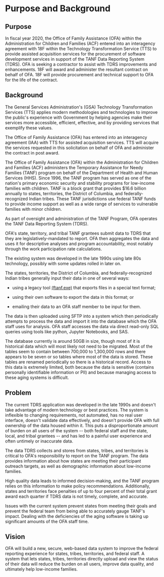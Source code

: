 # Purpose and Background

## Purpose

In fiscal year 2020, the Office of Family Assistance (OFA) within the
Administration for Children and Families (ACF) entered into an
interagency agreement with 18F within the Technology Transformation
Service (TTS) to provide assisted acquisition services for the
procurement of software development services in support of the TANF Data
Reporting System (TDRS). OFA is seeking a contractor to assist with TDRS
improvements and enhancements. 18F will award and administer the
resultant contract on behalf of OFA. 18F will provide procurement and
technical support to OFA for the life of the contract.

## Background

The General Services Administration's (GSA) Technology Transformation
Services (TTS) applies modern methodologies and technologies to improve
the public's experience with Government by helping agencies make their
services more accessible, efficient, effective, and by providing
services that exemplify these values.

The Office of Family Assistance (OFA) has entered into an interagency
agreement (IAA) with TTS for assisted acquisition services. TTS will
acquire the services requested in this solicitation on behalf of OFA and
administer the contract in post award.

The Office of Family Assistance (OFA) within the Administration for
Children and Families (ACF) administers the Temporary Assistance for
Needy Families (TANF) program on behalf of the Department of Health and
Human Services (HHS). Since 1996, the TANF program has served as one of
the nation's primary economic security and stability programs for
low-income families with children. TANF is a block grant that provides
\$16.6 billion annually to states, territories, the District of
Columbia, and federally-recognized Indian tribes. These TANF
jurisdictions use federal TANF funds to provide income support as well
as a wide range of services to vulnerable families with minor children.

As part of oversight and administration of the TANF Program, OFA
operates the TANF Data Reporting System (TDRS).

OFA\'s state, territory, and tribal TANF grantees submit data to TDRS
that they are legislatively-mandated to report. OFA then aggregates the
data and uses it for descriptive analyses and program accountability,
most notably through the work participation rate calculations.

The existing system was developed in the late 1990s using late 80s
technology, possibly with some updates rolled in later on.

The states, territories, the District of Columbia, and
federally-recognized Indian tribes generally input their data in one of
several ways:

-   using a legacy tool [(ftanf.exe)](https://www.acf.hhs.gov/ofa/resource/tanfedit/index#transmission-file-header) that exports files in a special text format; 

-   using their own software to export the data in this format; or

-   emailing their data to an OFA staff member to be input for them.

The data is then uploaded using SFTP into a system which then
periodically attempts to process the data and import it into the
database which the OFA staff uses for analysis. OFA staff accesses the
data via direct read-only SQL queries using tools like python, Jupyter
Notebooks, and SAS.

The database currently is around 50GB in size, though most of it is
historical data which will most likely not need to be migrated. Most of
the tables seem to contain between 700,000 to 1,300,000 rows and there
appears to be seven or so tables where most of the data is stored. These
tables are renamed periodically so there is a historical record. Access
to this data is extremely limited, both because the data is sensitive
(contains personally identifiable information or PII) and because
managing access to these aging systems is difficult.

## Problem

The current TDRS application was developed in the late 1990s and doesn't
take advantage of modern technology or best practices. The system is
inflexible to changing requirements, not automated, has no real user
interface, doesn't validate data effectively, and doesn't provide OFA
with full ownership of the data housed within it. This puts a
disproportionate amount of burden on all users of the system -- both
federal staff and the state, local, and tribal grantees -- and has led
to a painful user experience and often untimely or inaccurate data.

The data TDRS collects and stores from states, tribes, and territories
is critical to OFA's responsibility to report on the TANF program. The
data provides information about how states are meeting their participant
outreach targets, as well as demographic information about low-income
families.

High quality data leads to informed decision-making, and the TANF
program relies on this information to make policy recommendations.
Additionally, states and territories face penalties of up to four
percent of their total grant award each quarter if TDRS data is not
timely, complete, and accurate.

Issues with the current system prevent states from meeting their goals
and prevent the federal team from being able to accurately gauge TANF's
impact. Dealing with the deficiencies of the aging software is taking up
significant amounts of the OFA staff time.

## Vision

OFA will build a new, secure, web-based data system to improve the
federal reporting experience for states, tribes, territories, and
federal staff. A system that lets states, tribes, territories directly
upload and view the status of their data will reduce the burden on all
users, improve data quality, and ultimately help low-income families.
